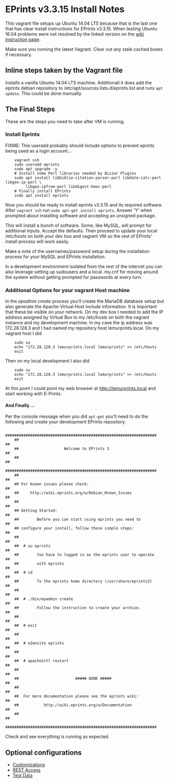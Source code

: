 
# EPrints v3.3.15 Install Notes

This vagrant file setups up Ubuntu 14.04 LTS because that is the last one that
has clear install instructions for EPrints v3.3.15. When testing Ubuntu 16.04
problems were not resolved by the linked version on the [wiki instruction page](http://wiki.eprints.org/w/Installing_EPrints_on_Debian/Ubuntu).

Make sure you running the latest Vagrant. Clear out any stale cached boxes if
necessary.


## Inline steps taken by the Vagrant file

Installs a vanilla Ubuntu 14.04 LTS machine. Additionall it does add the eprints
debian repository to /etc/apt/sources.lists.d/eprints.list
and runs `apt update`. This could be done manually.


## The Final Steps

These are the steps you need to take after VM is running.

### Install Eprints 

FIXME: This useradd probably should include options to prevent eprints being used 
as a login account...

```shell
    vagrant ssh
    sudo useradd eprints
    sudo apt upgrade -y
    # Install some Perl libraries needed by Bizzar Plugins
    sudo apt install libbiblio-citation-parser-perl libdate-calc-perl libgeo-ip-perl \
         libgeo-ipfree-perl libdigest-hmac-perl
    # Finally install EPrints
    sudo apt install eprints
```        

Now you should be ready to install eprints v3.3.15 and its required software.
After `vagrant ssh` run `sudo apt-get install eprints`. Answer 'Y' when prompted
about installing software and accepting an unsigned package.

This will install a bunch of software. Some, like MySQL, will prompt for
additional inputs. Accept the defaults. Then proceed to update your local
/etc/hosts on both your dev box and vagrant VM so the rest of EPrints'
install process will work easily.

Make a note of the usernames/password setup during the installation process
for your MySQL and EPrints installation.

In a development environment isolated from the rest of the internet you can
also leverage setting up sudousers and a local .my.cnf for moving around the
system without getting prompted for passwords at every turn.

### Additional Options for your vagrant Host machine

In the _epadmin create_ process you'll create the MariaDB database setup but
also generate the Apache Virtual Host include information. It is important that
these be visible on your network.  On my dev box I needed to add the IP address
assigned by Virtual Box to my /etc/hosts on both the vagrant instance and my
development machine. In my case the ip address was 172.28.128.3 and I had
named my repository host lemurprints.local. On my vagrant host I did

```shell
    sudo su
    echo "172.28.128.3 lemurprints.local lemurprints" >> /etc/hosts
    exit
```

Then on my local development I also did

```shell
    sudo su
    echo "172.28.128.3 lemurprints.local lemurprints" >> /etc/hosts
    exit
```

At this point I could point my web browser at http://lemurprints.local and
start working with E-Prints.

#### And Finally ...

Per the console message when you did `apt-get` you'll need to do the following
and create your development EPrints repository.

```shell
    ###################################################################
    ##                                                               ##
    ##                    Welcome to EPrints 3                       ##
    ##                                                               ##
    ###################################################################
    ##                                                               ##
    ## For known issues please check:                                ##
    ##     http://wiki.eprints.org/w/Debian_Known_Issues             ##
    ##                                                               ##
    ## Getting Started:                                              ##
    ##        Before you can start using eprints you need to         ##
    ## configure your install, follow these simple steps:            ##
    ##                                                               ##
    ##  # su eprints                                                 ##
    ##        You have to logged in as the eprints user to operate   ##
    ##        with eprints                                           ##
    ##  # cd                                                         ##
    ##        To the eprints home directory (/usr/share/eprints3)    ##
    ##                                                               ##
    ##  # ./bin/epadmin create                                       ##
    ##        Follow the instruction to create your archive.         ##
    ##                                                               ##
    ##  # exit                                                       ##
    ##                                                               ##
    ##  # a2ensite eprints                                           ##
    ##                                                               ##
    ##  # apache2ctl restart                                         ##
    ##                                                               ##
    ##                         ##### DONE #####                      ##
    ##                                                               ##
    ##  For more documentation please see the eprints wiki:          ##
    ##           http://wiki.eprints.org/w/Documentation             ##
    ##                                                               ##
    ###################################################################
```

Check and see everything is running as expected. 

## Optional configurations

+ [Customizations](Matching-Customizations.md)
+ [REST Access](REST-Access.md)
+ [Test Data](Importing-Test-Data.html)

